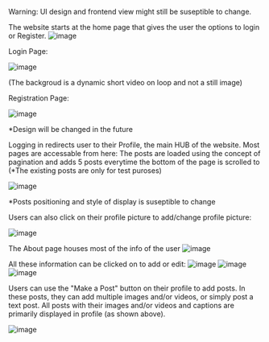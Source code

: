 Warning: UI design and frontend view might still be suseptible to change.



The website starts at the home page that gives the user the options to login or Register. 
![image](https://github.com/Tazrian08/470-Project/assets/144312101/0a71631d-0f68-4869-b0bb-6624214aad67)

Login Page: 

![image](https://github.com/Tazrian08/470-Project/assets/144312101/083e03f2-eafe-49e7-8f03-1ac146f0ae17)

(The backgroud is a dynamic short video on loop and not a still image)



Registration Page:

![image](https://github.com/Tazrian08/470-Project/assets/144312101/97e830fb-e99b-4444-95e0-f716c755f953)


*Design will be changed in the future


Logging in redirects user to their Profile, the main HUB of the website. Most pages are accessable from here:
The posts are loaded using the concept of pagination and adds 5 posts everytime the bottom of the page is scrolled to (*The existing posts are only for test puroses)

![image](https://github.com/Tazrian08/470-Project/assets/144312101/11c5eac5-e3a8-4d69-b921-cc622391deb3)

*Posts positioning and style of display is suseptible to change

Users can also click on their profile picture to add/change profile picture:

![image](https://github.com/Tazrian08/470-Project/assets/144312101/c3a543a2-c8bc-4153-b033-c8750960f18a)



The About page houses most of the info of the user
![image](https://github.com/Tazrian08/470-Project/assets/144312101/d85cb459-4fa7-4d31-ac98-18ddc1a8814f)


All these information can be clicked on to add or edit: 
![image](https://github.com/Tazrian08/470-Project/assets/144312101/119bcb5a-a0be-441e-97be-ef78b855fc12)
![image](https://github.com/Tazrian08/470-Project/assets/144312101/8375f967-d371-44ae-a2d0-94d088e97625)
![image](https://github.com/Tazrian08/470-Project/assets/144312101/cf1c7f40-b7f8-48ed-8bf3-881efe8fb9aa)


Users can use the "Make a Post" button on their profile to add posts. In these posts, they can add multiple images and/or videos, or simply post a text post. 
All posts with their images and/or videos and captions are primarily displayed in profile (as shown above).

![image](https://github.com/Tazrian08/470-Project/assets/144312101/6d7f9e62-677b-40b4-a253-5188bb3d3b03)










